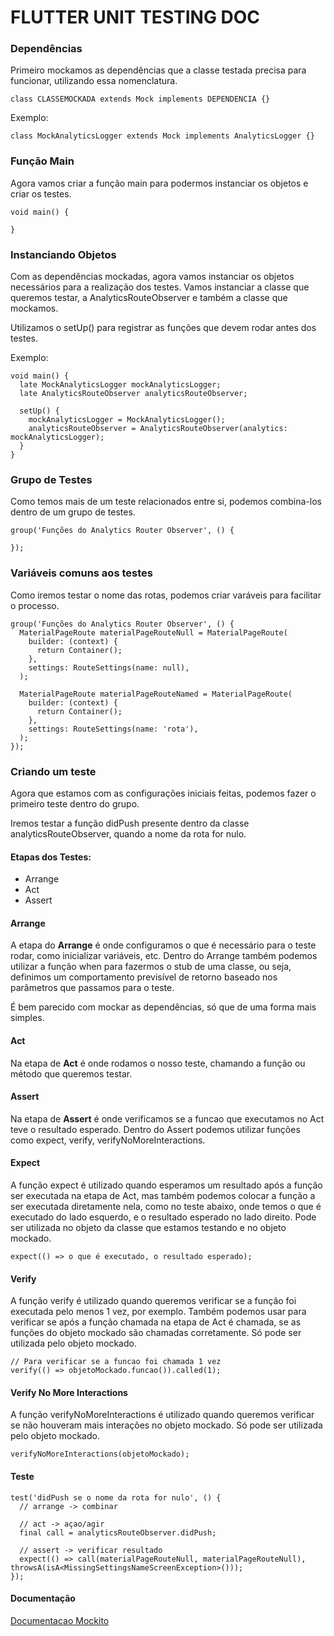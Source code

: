 # FLUTTER UNIT TESTING DOC

### Dependências
Primeiro mockamos as dependências que a classe testada precisa para funcionar, utilizando essa nomenclatura.

```
class CLASSEMOCKADA extends Mock implements DEPENDENCIA {}
```

Exemplo:
```
class MockAnalyticsLogger extends Mock implements AnalyticsLogger {}
```

### Função Main
Agora vamos criar a função main para podermos instanciar os objetos e criar os testes.

```
void main() {

}
```

### Instanciando Objetos
Com as dependências mockadas, agora vamos instanciar os objetos necessários para a realização dos testes.
Vamos instanciar a classe que queremos testar, a AnalyticsRouteObserver e também a classe que mockamos.

Utilizamos o setUp() para registrar as funções que devem rodar antes dos testes.

Exemplo:
```
void main() {
  late MockAnalyticsLogger mockAnalyticsLogger;
  late AnalyticsRouteObserver analyticsRouteObserver;
  
  setUp() {
    mockAnalyticsLogger = MockAnalyticsLogger();
    analyticsRouteObserver = AnalyticsRouteObserver(analytics: mockAnalyticsLogger);
  }
}

```

### Grupo de Testes
Como temos mais de um teste relacionados entre si, podemos combina-los dentro de um grupo de testes.
```
group('Funções do Analytics Router Observer', () {

});
```

### Variáveis comuns aos testes
Como iremos testar o nome das rotas, podemos criar varáveis para facilitar o processo.

```
group('Funções do Analytics Router Observer', () {
  MaterialPageRoute materialPageRouteNull = MaterialPageRoute(
    builder: (context) {
      return Container();
    },
    settings: RouteSettings(name: null),
  );

  MaterialPageRoute materialPageRouteNamed = MaterialPageRoute(
    builder: (context) {
      return Container();
    },
    settings: RouteSettings(name: 'rota'),
  );
});
```

### Criando um teste
Agora que estamos com as configurações iniciais feitas, podemos fazer o primeiro teste dentro do grupo.

Iremos testar a função didPush presente dentro da classe analyticsRouteObserver, quando a nome da rota for nulo.

#### Etapas dos Testes:
- Arrange
- Act
- Assert

#### Arrange
A etapa do **Arrange** é onde configuramos o que é necessário para o teste rodar, como inicializar variáveis, etc.
Dentro do Arrange também podemos utilizar a função when para fazermos o stub de uma classe, ou seja, definimos um comportamento previsível de retorno baseado nos parâmetros que passamos para o teste. 

É bem parecido com mockar as dependências, só que de uma forma mais simples.

#### Act
Na etapa de **Act** é onde rodamos o nosso teste, chamando a função ou método que queremos testar.

#### Assert
Na etapa de **Assert** é onde verificamos se a funcao que executamos no Act teve o resultado esperado.
Dentro do Assert podemos utilizar funções como expect, verify, verifyNoMoreInteractions.

#### Expect
A função expect é utilizado quando esperamos um resultado após a função ser executada na etapa de Act, mas também podemos colocar a função a ser executada diretamente nela, como no teste abaixo, onde temos o que é executado do lado esquerdo, e o resultado esperado no lado direito.
Pode ser utilizada no objeto da classe que estamos testando e no objeto mockado.
```
expect(() => o que é executado, o resultado esperado);
```

#### Verify
A função verify é utilizado quando queremos verificar se a função foi executada pelo menos 1 vez, por exemplo.
Também podemos usar para verificar se após a função chamada na etapa de Act é chamada, se as funções do objeto mockado são chamadas corretamente.
Só pode ser utilizada pelo objeto mockado.
```
// Para verificar se a funcao foi chamada 1 vez
verify(() => objetoMockado.funcao()).called(1);
```

#### Verify No More Interactions
A função verifyNoMoreInteractions é utilizado quando queremos verificar se não houveram mais interações no objeto mockado.
Só pode ser utilizada pelo objeto mockado.
```
verifyNoMoreInteractions(objetoMockado);
```

#### Teste
```
test('didPush se o nome da rota for nulo', () {
  // arrange -> combinar
  
  // act -> açao/agir
  final call = analyticsRouteObserver.didPush;
  
  // assert -> verificar resultado
  expect(() => call(materialPageRouteNull, materialPageRouteNull), throwsA(isA<MissingSettingsNameScreenException>()));
});

```

#### Documentação
[Documentacao Mockito](https://pub.dev/packages/mockito)
